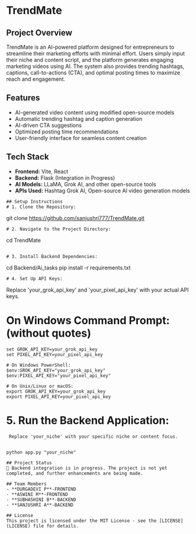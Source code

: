 # TrendMate

## Project Overview
TrendMate is an AI-powered platform designed for entrepreneurs to streamline their marketing efforts with minimal effort. Users simply input their niche and content script, and the platform generates engaging marketing videos using AI. The system also provides trending hashtags, captions, call-to-actions (CTA), and optimal posting times to maximize reach and engagement.

## Features
- AI-generated video content using modified open-source models
- Automatic trending hashtag and caption generation
- AI-driven CTA suggestions
- Optimized posting time recommendations
- User-friendly interface for seamless content creation

## Tech Stack
- **Frontend:** Vite, React
- **Backend:** Flask (Integration in Progress)
- **AI Models:** LLaMA, Grok AI, and other open-source tools
- **APIs Used:** Hashtag Grok AI, Open-source AI video generation models
```
## Setup Instructions
# 1. Clone the Repository:
```
git clone https://github.com/sanjushri777/TrendMate.git
```
# 2. Navigate to the Project Directory:
```
cd TrendMate
```

# 3. Install Backend Dependencies:
```
cd Backend/Ai_tasks
pip install -r requirements.txt
```
# 4. Set Up API Keys:
```
 Replace 'your_grok_api_key' and 'your_pixel_api_key' with your actual API keys.

# On Windows Command Prompt:(without quotes)
```
set GROK_API_KEY=your_grok_api_key
set PIXEL_API_KEY=your_pixel_api_key
```
```
# On Windows PowerShell:
$env:GROK_API_KEY="your_grok_api_key"
$env:PIXEL_API_KEY="your_pixel_api_key"
```
```
# On Unix/Linux or macOS:
export GROK_API_KEY=your_grok_api_key
export PIXEL_API_KEY=your_pixel_api_key
```

# 5. Run the Backend Application:
```
 Replace 'your_niche' with your specific niche or content focus.
 

python app.py "your_niche"

```
  
```
## Project Status
🚧 Backend integration is in progress. The project is not yet completed, and further enhancements are being made.

## Team Members
- **DURGADEVI P**-FRONTEND
- **ASWINI M**-FRONTEND
- **SUBHASHINI B**-BACKEND
- **SANJUSHRI A**-BACKEND

## License
This project is licensed under the MIT License - see the [LICENSE](LICENSE) file for details.


